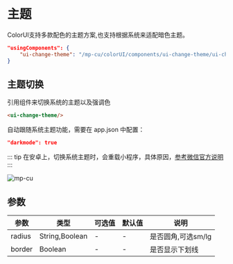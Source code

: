 # 主题

ColorUI支持多款配色的主题方案,也支持根据系统来适配暗色主题。

```json
"usingComponents": {
    "ui-change-theme": "/mp-cu/colorUI/components/ui-change-theme/ui-change-theme"
}
```

## 主题切换

引用组件来切换系统的主题以及强调色

```html
<ui-change-theme/>
```

自动跟随系统主题功能，需要在 app.json 中配置：

```json
"darkmode": true
```

::: tip
在安卓上，切换系统主题时，会重载小程序，具体原因，[参考微信官方说明](https://developers.weixin.qq.com/community/develop/doc/000a88c66f00183d414c9879451400)
:::

![mp-cu](/images/theme.png)


## 参数

|  参数  |  类型  |  可选值  |  默认值  |       说明       |
|----------|----------|----------|----------|----------|
| radius | String,Boolean | - | - | 是否圆角,可选sm/lg |
| border | Boolean | - | - | 是否显示下划线 |
